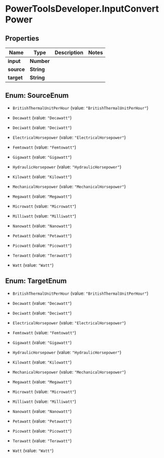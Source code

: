 # PowerToolsDeveloper.InputConvertPower

## Properties

Name | Type | Description | Notes
------------ | ------------- | ------------- | -------------
**input** | **Number** |  | 
**source** | **String** |  | 
**target** | **String** |  | 



## Enum: SourceEnum


* `BritishThermalUnitPerHour` (value: `"BritishThermalUnitPerHour"`)

* `Decawatt` (value: `"Decawatt"`)

* `Deciwatt` (value: `"Deciwatt"`)

* `ElectricalHorsepower` (value: `"ElectricalHorsepower"`)

* `Femtowatt` (value: `"Femtowatt"`)

* `Gigawatt` (value: `"Gigawatt"`)

* `HydraulicHorsepower` (value: `"HydraulicHorsepower"`)

* `Kilowatt` (value: `"Kilowatt"`)

* `MechanicalHorsepower` (value: `"MechanicalHorsepower"`)

* `Megawatt` (value: `"Megawatt"`)

* `Microwatt` (value: `"Microwatt"`)

* `Milliwatt` (value: `"Milliwatt"`)

* `Nanowatt` (value: `"Nanowatt"`)

* `Petawatt` (value: `"Petawatt"`)

* `Picowatt` (value: `"Picowatt"`)

* `Terawatt` (value: `"Terawatt"`)

* `Watt` (value: `"Watt"`)





## Enum: TargetEnum


* `BritishThermalUnitPerHour` (value: `"BritishThermalUnitPerHour"`)

* `Decawatt` (value: `"Decawatt"`)

* `Deciwatt` (value: `"Deciwatt"`)

* `ElectricalHorsepower` (value: `"ElectricalHorsepower"`)

* `Femtowatt` (value: `"Femtowatt"`)

* `Gigawatt` (value: `"Gigawatt"`)

* `HydraulicHorsepower` (value: `"HydraulicHorsepower"`)

* `Kilowatt` (value: `"Kilowatt"`)

* `MechanicalHorsepower` (value: `"MechanicalHorsepower"`)

* `Megawatt` (value: `"Megawatt"`)

* `Microwatt` (value: `"Microwatt"`)

* `Milliwatt` (value: `"Milliwatt"`)

* `Nanowatt` (value: `"Nanowatt"`)

* `Petawatt` (value: `"Petawatt"`)

* `Picowatt` (value: `"Picowatt"`)

* `Terawatt` (value: `"Terawatt"`)

* `Watt` (value: `"Watt"`)




